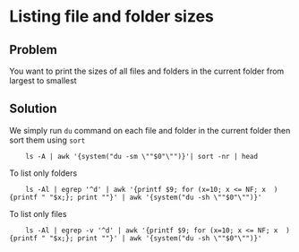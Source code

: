 # Listing file and folder sizes

## Problem
You want to print the sizes of all files and folders in the current folder from largest to smallest

## Solution
We simply run `du` command on each file and folder in the current folder then sort them using `sort`

```
    ls -A | awk '{system("du -sm \""$0"\"")}'| sort -nr | head
```

To list only folders

```
    ls -Al | egrep '^d' | awk '{printf $9; for (x=10; x <= NF; x  ){printf " "$x;}; print ""}' | awk '{system("du -sh \""$0"\"")}'
```

To list only files
```
    ls -Al | egrep -v '^d' | awk '{printf $9; for (x=10; x <= NF; x  ){printf " "$x;}; print ""}' | awk '{system("du -sh \""$0"\"")}'
```


